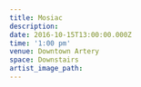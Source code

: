 ```yaml
---
title: Mosiac
description:
date: 2016-10-15T13:00:00.000Z
time: '1:00 pm'
venue: Downtown Artery
space: Downstairs
artist_image_path:
---
```

